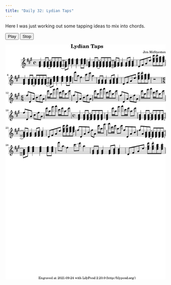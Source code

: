 ```yaml
---
title: "Daily 32: Lydian Taps"
---
```


Here I was just working out some tapping ideas to mix into chords.

<button onclick="MIDIjs.play('./daily-32.mid')">Play</button>
<button onclick="MIDIjs.stop()">Stop</button>

![](./daily-32.png "Music Piece")


<script type="text/javascript" src="https://www.midijs.net/lib/midi.js"></script>
